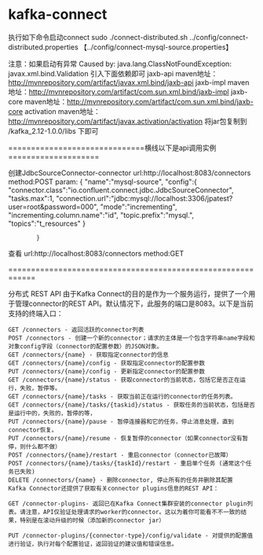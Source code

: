 # kafka-connect
执行如下命令启动connect
sudo ./connect-distributed.sh ../config/connect-distributed.properties 【../config/connect-mysql-source.properties】

注意：如果启动有异常 Caused by: java.lang.ClassNotFoundException: javax.xml.bind.Validation
  引入下面依赖即可
      jaxb-api maven地址：http://mvnrepository.com/artifact/javax.xml.bind/jaxb-api
      jaxb-impl maven地址：http://mvnrepository.com/artifact/com.sun.xml.bind/jaxb-impl
      jaxb-core maven地址：http://mvnrepository.com/artifact/com.sun.xml.bind/jaxb-core
      activation maven地址：http://mvnrepository.com/artifact/javax.activation/activation
  将jar包复制到 /kafka_2.12-1.0.0/libs 下即可
  
  
==============================横线以下是api调用实例====================
  
创建JdbcSourceConnector-connector 
	url:http://localhost:8083/connectors 
	method:POST
	param:
			{
				"name":"mysql-source",
				"config":{
							"connector.class":"io.confluent.connect.jdbc.JdbcSourceConnector",
							"tasks.max":1,
							"connection.url":"jdbc:mysql://localhost:3306/jpatest?user=root&password=000",
							"mode":"incrementing",
							"incrementing.column.name":"id",
							"topic.prefix":"mysql.",
							"topics":"t_resources"
				}

			}


查看
	url:http://localhost:8083/connectors
	method:GET

============================================================


分布式 REST API 
	由于Kafka Connect的目的是作为一个服务运行，提供了一个用于管理connector的REST API。默认情况下，此服务的端口是8083。以下是当前支持的终端入口：

	GET /connectors - 返回活跃的connector列表
	POST /connectors - 创建一个新的connector；请求的主体是一个包含字符串name字段和对象config字段（connector的配置参数）的JSON对象。
	GET /connectors/{name} - 获取指定connector的信息
	GET /connectors/{name}/config - 获取指定connector的配置参数
	PUT /connectors/{name}/config - 更新指定connector的配置参数
	GET /connectors/{name}/status - 获取connector的当前状态，包括它是否正在运行，失败，暂停等。
	GET /connectors/{name}/tasks - 获取当前正在运行的connector的任务列表。
	GET /connectors/{name}/tasks/{taskid}/status - 获取任务的当前状态，包括是否是运行中的，失败的，暂停的等，
	PUT /connectors/{name}/pause - 暂停连接器和它的任务，停止消息处理，直到connector恢复。
	PUT /connectors/{name}/resume - 恢复暂停的connector（如果connector没有暂停，则什么都不做）
	POST /connectors/{name}/restart - 重启connector（connector已故障）
	POST /connectors/{name}/tasks/{taskId}/restart - 重启单个任务 (通常这个任务已失败)
	DELETE /connectors/{name} - 删除connector, 停止所有的任务并删除其配置
	Kafka Connector还提供了获取有关connector plugins信息的REST API：

	GET /connector-plugins- 返回已在Kafka Connect集群安装的connector plugin列表。请注意，API仅验证处理请求的worker的connector。这以为着你可能看不不一致的结果，特别是在滚动升级的时候（添加新的connector jar）

	PUT /connector-plugins/{connector-type}/config/validate - 对提供的配置值进行验证，执行对每个配置验证，返回验证的建议值和错误信息。

